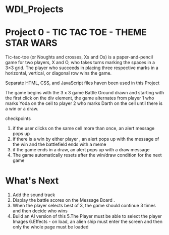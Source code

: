 # WDI_Projects
Project 0 - TIC TAC TOE - THEME STAR WARS 
========================

Tic-tac-toe (or Noughts and crosses, Xs and Os) is a paper-and-pencil game for two players, X and O, who takes turns marking the spaces in a 3×3 grid. The player who succeeds in placing three respective marks in a horizontal, vertical, or diagonal row wins the game.

Separate HTML, CSS, and JavaScript files haven been used in this Project

The game begins with the 3 x 3 game Battle Ground drawn and starting with the first click on the div element, the game alternates from player 1 who marks Yoda on the cell  to  player 2 who marks Darth  on the cell  until there is a win or a draw.

checkpoints
1. if the user clicks on the same cell more than once, an alert message pops up
2. if there is a win by either player , an alert pops up with the message of the win and the battlefield ends with a meme 
3. if the game ends in a draw, an alert pops up with a draw message 
4. The game automatically resets after the win/draw condition for the next game



What's Next 
==============
1. Add the sound track
2. Display the battle scores on the Message Board .
3. When the player selects best of 3, the game should continue 3 times and then decide who wins 
4. Build an AI version of this 
5.The Player must be able to select the player Images
6.Effects - on load, an alien ship must enter the screen and then only the whole page must be loaded 
